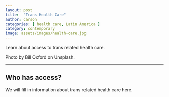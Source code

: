 ```yaml
---
layout: post
title:  "Trans Health Care"
author: carson
categories: [ health care, Latin America ]
category: contemporary
image: assets/images/health-care.jpg
---
```

Learn about access to trans related health care.

Photo by Bill Oxford on Unsplash.

<hr>

## Who has access?
We will fill in information about trans related health care here.
